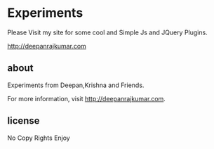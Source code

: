 Experiments
=======

Please Visit my site for some cool and Simple Js and JQuery Plugins.

<http://deepanrajkumar.com>

about
-----

Experiments from Deepan,Krishna and Friends.

For more information, visit <http://deepanrajkumar.com>.

license
-------

No Copy Rights Enjoy
